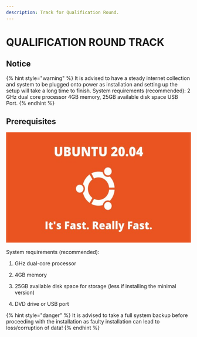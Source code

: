 ```yaml
---
description: Track for Qualification Round.
---
```


# QUALIFICATION ROUND TRACK

## Notice

{% hint style="warning" %}
It is advised to have a steady internet collection and system to be plugged onto power as installation and setting up the setup will take a long time to finish. System requirements (recommended): 2 GHz dual core processor 4GB memory, 25GB available disk space USB Port.
{% endhint %}

## Prerequisites

![](<.gitbook/assets/ubuntu_logo.jpg>)

System requirements (recommended):
  
  1. GHz dual-core processor
  
  2. 4GB memory
  
  3. 25GB available disk space for storage (less if installing the minimal version)
  
  4. DVD drive or USB port


{% hint style="danger" %}
It is advised to take a full system backup before proceeding with the installation as faulty installation can lead to loss/corruption of data!
{% endhint %}
